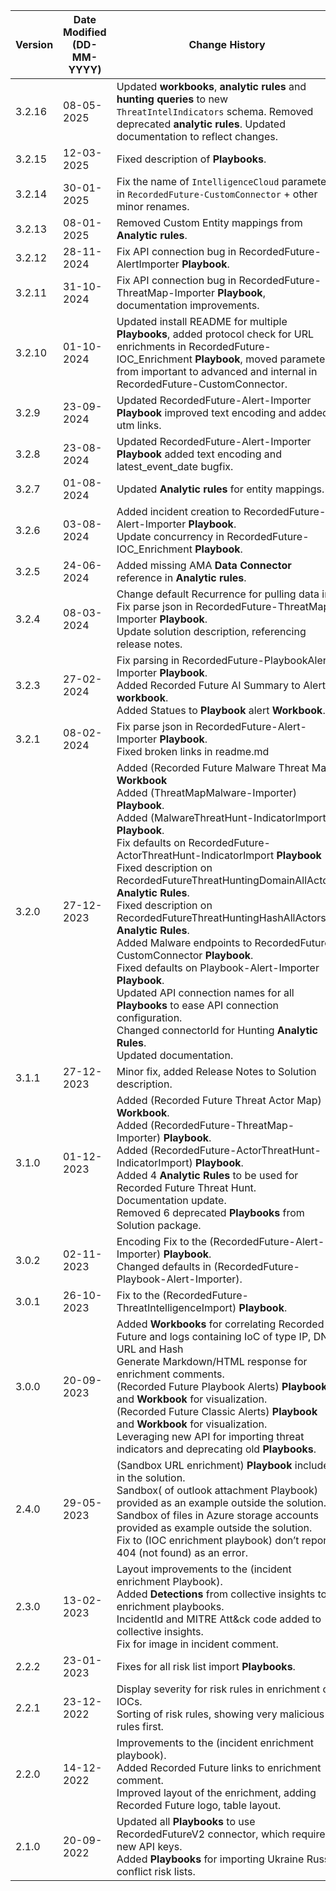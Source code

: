| **Version** | **Date Modified (DD-MM-YYYY)** | **Change History**                          |
|-------------|--------------------------------|---------------------------------------------|
3.2.16       |  08-05-2025                    | Updated **workbooks**, **analytic rules** and **hunting queries** to new `ThreatIntelIndicators` schema. Removed deprecated **analytic rules**. Updated documentation to reflect changes.	|
| 3.2.15       |  12-03-2025                    | Fixed description of **Playbooks**.	|
| 3.2.14       |  30-01-2025                    | Fix the name of `IntelligenceCloud` parameter in `RecordedFuture-CustomConnector` + other minor renames.	|
| 3.2.13       |  08-01-2025                    | Removed Custom Entity mappings from **Analytic rules**.	|
| 3.2.12       |  28-11-2024                    | Fix API connection bug in RecordedFuture-AlertImporter **Playbook**. |
| 3.2.11       |  31-10-2024                    | Fix API connection bug in RecordedFuture-ThreatMap-Importer **Playbook**, documentation improvements. |
| 3.2.10       |  01-10-2024                    | Updated install README for multiple **Playbooks**, added protocol check for URL enrichments in RecordedFuture-IOC_Enrichment **Playbook**, moved parameters from important to advanced and internal in RecordedFuture-CustomConnector.|
| 3.2.9       |  23-09-2024                    | Updated RecordedFuture-Alert-Importer **Playbook** improved text encoding and added utm links.  |
| 3.2.8       |  23-08-2024                    | Updated RecordedFuture-Alert-Importer **Playbook** added text encoding and latest_event_date bugfix.  |
| 3.2.7       |  01-08-2024                    | Updated **Analytic rules** for entity mappings.  |
| 3.2.6       |  03-08-2024                     | Added incident creation to RecordedFuture-Alert-Importer **Playbook**.<br/> Update concurrency in RecordedFuture-IOC_Enrichment **Playbook**.  |
| 3.2.5       |  24-06-2024                    | Added missing AMA **Data Connector** reference in **Analytic rules**.  |
| 3.2.4       |  08-03-2024                     | Change default Recurrence for pulling data in Fix parse json in RecordedFuture-ThreatMap-Importer **Playbook**.<br/> Update solution description, referencing release notes.  |
| 3.2.3       |  27-02-2024                     | Fix parsing in RecordedFuture-PlaybookAlert-Importer **Playbook**.<br/> Added Recorded Future AI Summary to Alert **workbook**.<br/> Added Statues to **Playbook** alert **Workbook**. |
| 3.2.1       |  08-02-2024                     | Fix parse json in RecordedFuture-Alert-Importer **Playbook**.<br/> Fixed broken links in readme.md |
| 3.2.0       |  27-12-2023                    | Added (Recorded Future Malware Threat Map) **Workbook**<br/> Added (ThreatMapMalware-Importer) **Playbook**.<br/> Added (MalwareThreatHunt-IndicatorImport) **Playbook**.<br/> Fix defaults on RecordedFuture-ActorThreatHunt-IndicatorImport **Playbook** <br/> Fixed description on RecordedFutureThreatHuntingDomainAllActors **Analytic Rules**.<br/> Fixed description on RecordedFutureThreatHuntingHashAllActors **Analytic Rules**. <br/> Added Malware endpoints to RecordedFuture-CustomConnector **Playbook**. <br/> Fixed defaults on Playbook-Alert-Importer **Playbook**.<br/> Updated API connection names for all **Playbooks** to ease API connection configuration. <br>Changed connectorId for Hunting **Analytic Rules**. <br/>Updated documentation. <br/> |
| 3.1.1       |  27-12-2023                    | Minor fix, added Release Notes to Solution description. |
| 3.1.0       |  01-12-2023                    | Added (Recorded Future Threat Actor Map) **Workbook**.<br/> Added (RecordedFuture-ThreatMap-Importer) **Playbook**.<br/> Added (RecordedFuture-ActorThreatHunt-IndicatorImport) **Playbook**.<br/> Added 4 **Analytic Rules** to be used for Recorded Future Threat Hunt. <br/> Documentation update.<br/> Removed 6 deprecated **Playbooks** from Solution package. |
| 3.0.2       | 02-11-2023                     | Encoding Fix to the (RecordedFuture-Alert-Importer) **Playbook**.<br/> Changed defaults in (RecordedFuture-Playbook-Alert-Importer). |
| 3.0.1       | 26-10-2023                     | Fix to the (RecordedFuture-ThreatIntelligenceImport) **Playbook**.  |
| 3.0.0       | 20-09-2023                     | Added **Workbooks** for correlating Recorded Future and logs containing IoC of type IP, DNS, URL and Hash <br/> Generate Markdown/HTML response for enrichment comments.<br/> (Recorded Future Playbook Alerts) **Playbook** and  **Workbook** for visualization.<br/> (Recorded Future Classic Alerts) **Playbook** and **Workbook** for visualization.<br/> Leveraging new API for importing threat indicators and deprecating old **Playbooks**. |
| 2.4.0       | 29-05-2023                     | (Sandbox URL enrichment) **Playbook** included in the solution. <br/> Sandbox( of outlook attachment Playbook) provided as an example outside the solution. <br/> Sandbox of files in Azure storage accounts provided as example outside the solution. <br/> Fix to (IOC enrichment playbook) don’t report 404 (not found) as an error. |
| 2.3.0       | 13-02-2023                     | Layout improvements to the (incident enrichment Playbook). <br/>Added **Detections** from collective insights to enrichment playbooks.<br/>IncidentId and MITRE Att&ck code added to collective insights.<br/>Fix for image in incident comment. |
| 2.2.2       | 23-01-2023                     | Fixes for all risk list import **Playbooks**. |
| 2.2.1       | 23-12-2022                     | Display severity for risk rules in enrichment of IOCs.<br/>Sorting of risk rules, showing very malicious rules first. |
| 2.2.0       | 14-12-2022                     | Improvements to the (incident enrichment playbook).<br/>Added Recorded Future links to enrichment comment.<br/> Improved layout of the enrichment, adding Recorded Future logo, table layout. |
| 2.1.0       | 20-09-2022                     | Updated all **Playbooks** to use RecordedFutureV2 connector, which requires new API keys. <br/>Added **Playbooks** for importing Ukraine Russia conflict risk lists. |
